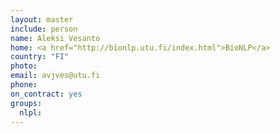 ```yaml
---
layout: master
include: person
name: Aleksi Vesanto
home: <a href="http://bionlp.utu.fi/index.html">BioNLP</a>
country: "FI"
photo:
email: avjves@utu.fi
phone:
on_contract: yes
groups:
  nlpl:
---
```

